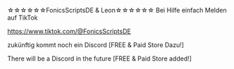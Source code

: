 ☆☆☆☆☆☆FonicsScriptsDE & Leon☆☆☆☆☆☆
Bei Hilfe einfach Melden auf TikTok

https://www.tiktok.com/@FonicsScriptsDE

zukünftig kommt noch ein Discord
[FREE & Paid Store Dazu!]

There will be a Discord in the future
[FREE & Paid Store added!]
